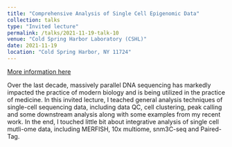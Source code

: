 ```yaml
---
title: "Comprehensive Analysis of Single Cell Epigenomic Data"
collection: talks
type: "Invited lecture"
permalink: /talks/2021-11-19-talk-10
venue: "Cold Spring Harbor Laboratory (CSHL)"
date: 2021-11-19
location: "Cold Spring Harbor, NY 11724"
---
```


[More information here](https://meetings.cshl.edu/courses.aspx?course=c-seqtec&year=20)

Over the last decade, massively parallel DNA sequencing has markedly impacted the practice of modern biology and is being utilized in the practice of medicine. In this invited lecture, I teached general analysis techniques of single-cell sequencing data, including data QC, cell clustering, peak calling and some downstream analysis along with some examples from my recent work. In the end, I touched little bit about integrative analysis of single cell mutli-ome data, including MERFISH, 10x multiome, snm3C-seq and Paired-Tag.
